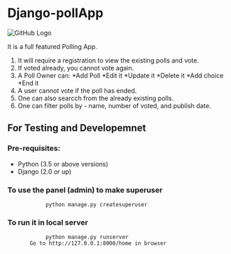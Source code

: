 # **Django-pollApp**
![GitHub Logo](/images/logo.png)

It is a full featured Polling App.
1. It will require a registration to view the existing polls and vote.
2. If voted already, you cannot vote again.
3. A Poll Owner can:
          *Add Poll
          *Edit it
          *Update it
          *Delete it
          *Add choice
          *End it 
4. A user cannot vote if the poll has ended.
5. One can also searcch from the already existing polls.
6. One can filter polls by - name, number of voted, and publish date.   

## For Testing and Developemnet    

### Pre-requisites:
* Python (3.5 or above versions)
* Django (2.0 or up)

### To use the panel (admin) to make superuser
                python manage.py createsuperuser
             
### To run it in local server
                python manage.py runserver
           Go to http://127.0.0.1:8000/home in browser
